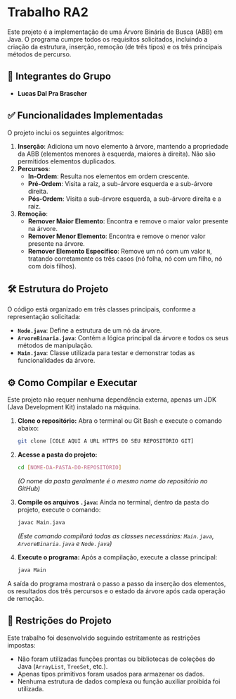 # Trabalho RA2

Este projeto é a implementação de uma Árvore Binária de Busca (ABB) em Java. O programa cumpre todos os requisitos solicitados, incluindo a criação da estrutura, inserção, remoção (de três tipos) e os três principais métodos de percurso.

## 👥 Integrantes do Grupo

* **Lucas Dal Pra Brascher**

## ✅ Funcionalidades Implementadas

O projeto inclui os seguintes algoritmos:

1.  **Inserção**: Adiciona um novo elemento à árvore, mantendo a propriedade da ABB (elementos menores à esquerda, maiores à direita). Não são permitidos elementos duplicados.
2.  **Percursos**:
    * **In-Ordem**: Resulta nos elementos em ordem crescente.
    * **Pré-Ordem**: Visita a raiz, a sub-árvore esquerda e a sub-árvore direita.
    * **Pós-Ordem**: Visita a sub-árvore esquerda, a sub-árvore direita e a raiz.
3.  **Remoção**:
    * **Remover Maior Elemento**: Encontra e remove o maior valor presente na árvore.
    * **Remover Menor Elemento**: Encontra e remove o menor valor presente na árvore.
    * **Remover Elemento Específico**: Remove um nó com um valor `N`, tratando corretamente os três casos (nó folha, nó com um filho, nó com dois filhos).

## 🛠️ Estrutura do Projeto

O código está organizado em três classes principais, conforme a representação solicitada:

* **`Node.java`**: Define a estrutura de um nó da árvore.
* **`ArvoreBinaria.java`**: Contém a lógica principal da árvore e todos os seus métodos de manipulação.
* **`Main.java`**: Classe utilizada para testar e demonstrar todas as funcionalidades da árvore.

## ⚙️ Como Compilar e Executar

Este projeto não requer nenhuma dependência externa, apenas um JDK (Java Development Kit) instalado na máquina.

1.  **Clone o repositório:**
    Abra o terminal ou Git Bash e execute o comando abaixo:
    ```bash
    git clone [COLE AQUI A URL HTTPS DO SEU REPOSITÓRIO GIT]
    ```

2.  **Acesse a pasta do projeto:**
    ```bash
    cd [NOME-DA-PASTA-DO-REPOSITÓRIO]
    ```
    *(O nome da pasta geralmente é o mesmo nome do repositório no GitHub)*

3.  **Compile os arquivos `.java`:**
    Ainda no terminal, dentro da pasta do projeto, execute o comando:
    ```bash
    javac Main.java
    ```
    *(Este comando compilará todas as classes necessárias: `Main.java`, `ArvoreBinaria.java` e `Node.java`)*

4.  **Execute o programa:**
    Após a compilação, execute a classe principal:
    ```bash
    java Main
    ```

A saída do programa mostrará o passo a passo da inserção dos elementos, os resultados dos três percursos e o estado da árvore após cada operação de remoção.

## 📜 Restrições do Projeto

Este trabalho foi desenvolvido seguindo estritamente as restrições impostas:
* Não foram utilizadas funções prontas ou bibliotecas de coleções do Java (`ArrayList`, `TreeSet`, etc.).
* Apenas tipos primitivos foram usados para armazenar os dados.
* Nenhuma estrutura de dados complexa ou função auxiliar proibida foi utilizada.
